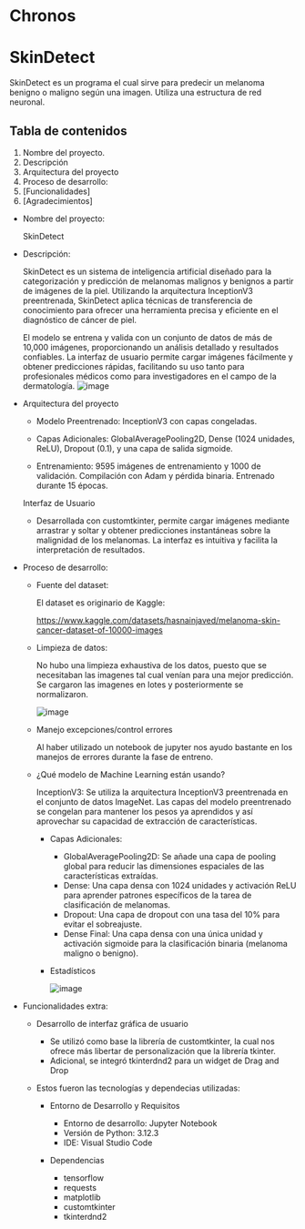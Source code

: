 # Chronos 

# SkinDetect

SkinDetect es un programa el cual sirve para predecir un melanoma benigno o maligno según una imagen. Utiliza una estructura de red neuronal.

## Tabla de contenidos

1. Nombre del proyecto.
2. Descripción
3. Arquitectura del proyecto 
4. Proceso de desarrollo:
5. [Funcionalidades]
6. [Agradecimientos]

* Nombre del proyecto:

    SkinDetect

* Descripción:
  
    SkinDetect es un sistema de inteligencia artificial diseñado para la categorización y predicción de melanomas malignos y benignos a partir de imágenes de la piel. Utilizando la arquitectura InceptionV3 preentrenada, SkinDetect aplica técnicas de transferencia de conocimiento para ofrecer una herramienta precisa y eficiente en el diagnóstico de cáncer de piel.
    
    El modelo se entrena y valida con un conjunto de datos de más de 10,000 imágenes, proporcionando un análisis detallado y resultados confiables. La interfaz de usuario permite cargar imágenes fácilmente y obtener predicciones rápidas, facilitando su uso tanto para profesionales médicos como para investigadores en el campo de la dermatología.
    ![image](https://github.com/user-attachments/assets/ec606ef7-1391-4dcc-973f-382058bade1f)


* Arquitectura del proyecto 

    - Modelo Preentrenado: InceptionV3 con capas congeladas.
  
    - Capas Adicionales: GlobalAveragePooling2D, Dense (1024 unidades, ReLU), Dropout (0.1), y una capa de salida sigmoide.
    
    - Entrenamiento: 9595 imágenes de entrenamiento y 1000 de validación. Compilación con Adam y pérdida binaria. Entrenado durante 15 épocas.
    
    Interfaz de Usuario
    - Desarrollada con customtkinter, permite cargar imágenes mediante arrastrar y soltar y obtener predicciones instantáneas sobre la malignidad de los melanomas. La interfaz es intuitiva y facilita la interpretación de resultados.


* Proceso de desarrollo:

    - Fuente del dataset: 

        El dataset es originario de Kaggle:
      
        https://www.kaggle.com/datasets/hasnainjaved/melanoma-skin-cancer-dataset-of-10000-images

    - Limpieza de datos:

        No hubo una limpieza exhaustiva de los datos, puesto que se necesitaban las imagenes tal cual venían para una mejor predicción.
        Se cargaron las imagenes en lotes y posteriormente se normalizaron.

        ![image](https://github.com/user-attachments/assets/68bd2dbd-6b21-4b13-a9ad-09eccc3b4653)

    - Manejo excepciones/control errores

        Al haber utilizado un notebook de jupyter nos ayudo bastante en los manejos de errores durante la fase de entreno.

    - ¿Qué modelo de Machine Learning están usando?

        InceptionV3: Se utiliza la arquitectura InceptionV3 preentrenada en el conjunto de datos ImageNet. Las capas del modelo preentrenado se congelan para mantener los pesos ya aprendidos y así aprovechar su capacidad de extracción de características.

      - Capas Adicionales:

        - GlobalAveragePooling2D: Se añade una capa de pooling global para reducir las dimensiones espaciales de las características extraídas.
        - Dense: Una capa densa con 1024 unidades y activación ReLU para aprender patrones específicos de la tarea de clasificación de melanomas.
        - Dropout: Una capa de dropout con una tasa del 10% para evitar el sobreajuste.
        - Dense Final: Una capa densa con una única unidad y activación sigmoide para la clasificación binaria (melanoma maligno o benigno).

      - Estadísticos

          ![image](https://github.com/user-attachments/assets/1fbf64ef-11d3-4a24-856f-125529c4c5d8)

* Funcionalidades extra:

    - Desarrollo de interfaz gráfica de usuario
      - Se utilizó como base la librería de customtkinter, la cual nos ofrece más libertar de personalización que la librería tkinter.
      - Adicional, se integró tkinterdnd2 para un widget de Drag and Drop

    - Estos fueron las tecnologías y dependecias utilizadas:
      - Entorno de Desarrollo y Requisitos
        - Entorno de desarrollo: Jupyter Notebook
        - Versión de Python: 3.12.3
        - IDE: Visual Studio Code

      - Dependencias
        - tensorflow
        - requests
        - matplotlib
        - customtkinter
        - tkinterdnd2
